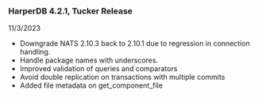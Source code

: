 ### HarperDB 4.2.1, Tucker Release
11/3/2023

* Downgrade NATS 2.10.3 back to 2.10.1 due to regression in connection handling.
* Handle package names with underscores.
* Improved validation of queries and comparators
* Avoid double replication on transactions with multiple commits
* Added file metadata on get_component_file
